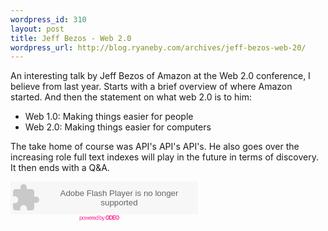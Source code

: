 ```yaml
--- 
wordpress_id: 310
layout: post
title: Jeff Bezos - Web 2.0
wordpress_url: http://blog.ryaneby.com/archives/jeff-bezos-web-20/
---
```

An interesting talk by Jeff Bezos of Amazon at the Web 2.0 conference, I believe from last year. Starts with a brief overview of where Amazon started. And then the statement on what web 2.0 is to him:

<ul>
<li>Web 1.0: Making things easier for people</li>
<li>Web 2.0: Making things easier for computers</li>
</ul>

The take home of course was API's API's API's. He also goes over the increasing role full text indexes will play in the future in terms of discovery. It then ends with a Q&A.

<embed src="http://www.odeo.com/flash/audio_player_standard_gray.swf" quality="high" width="300" height="52" name="audio_player_standard_gray" align="middle" allowScriptAccess="always" wmode="transparent"  type="application/x-shockwave-flash" flashvars="audio_id=1463389&audio_duration=1945.31&valid_sample_rate=true&external_url=http://cdn.itconversations.com/Jeff%20Bezos%20-%20Web%202.0.mp3" pluginspage="http://www.macromedia.com/go/getflashplayer" /><br /><a style="font-size: 9px; padding-left: 110px; color: #f39; letter-spacing: -1px; text-decoration: none" href="http://odeo.com/audio/1463389/view">powered by <strong>ODEO</strong></a>
